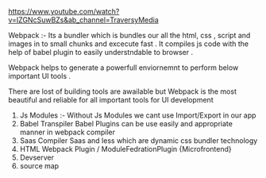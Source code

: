 https://www.youtube.com/watch?v=IZGNcSuwBZs&ab_channel=TraversyMedia

Webpack :- Its a bundler which is bundles our all the html, css , script and images in to small chunks and excecute fast . It compiles js code with the help of babel plugin to easily understndable to browser . 

Webpack helps to generate a powerfull enviornemnt to perform below important UI tools .

There are lost of building tools are awailable but Webpack is the most beautiful and reliable for all important tools for UI development 

1. Js Modules :-
    Without Js Modules we cant use Import/Export in our app
2. Babel Transpiler 
    Babel Plugins can be use easily and appropriate manner in webpack compiler 
3. Saas Compiler 
    Saas and less which are dynamic css bundler technology 
4. HTML Webpack Plugin / ModuleFedrationPlugin {Microfrontend}
5. Devserver 
6. source map 